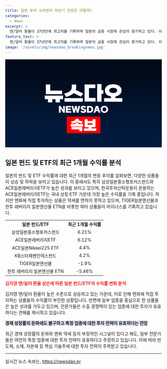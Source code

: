 ```yaml
---
title: 일본 투자 슈퍼엔저 하반기 전망은 어떨까?
categories:
  - News
excerpt: >
  엔/달러 환율이 37년만에 최고치를 기록하며 일본의 금융 시장에 관심이 증가하고 있다. 이에 따라 수출주 수혜를 전망하는 시각과 경제 둔화로 인한 증시 하락 예상이 공존하는 가운데, 일본 펀드와 ETF의 수익률은 전반적으로 개선되고 있다. 엔/달러 환율 상승에 따라 수출 장비 업종에 대한 투자가 유효한 것으로 분석되며, 미래에 대한 불확실성이 증가하는 가운데도 글로벌 경쟁력을 보유한 기술주에 대한 관심이 높아지고 있다.
feature_text: >
  엔/달러 환율이 37년만에 최고치를 기록하며 일본의 금융 시장에 관심이 증가하고 있다. 이에 따라 수출주 수혜를 전망하는 시각과 경제 둔화로 인한 증시 하락 예상이 공존하는 가운데, 일본 펀드와 ETF의 수익률은 전반적으로 개선되고 있다. 엔/달러 환율 상승에 따라 수출 장비 업종에 대한 투자가 유효한 것으로 분석되며, 미래에 대한 불확실성이 증가하는 가운데도 글로벌 경쟁력을 보유한 기술주에 대한 관심이 높아지고 있다.
image: '/assets/img/newsdao_breakingnews.jpg'
---
```


<p><img src="/assets/img/newsdao_breakingnews.jpg" alt="ranknews 속보" /></p>

<h2 data-ke-size="size26">일본 펀드 및 ETF의 최근 1개월 수익률 분석</h2>

<p data-ke-size="size16">일본의 펀드 및 ETF 수익률에 대한 최근 1개월의 변동 추이를 살펴보면, 다양한 상품들이 상승 및 하락을 보이고 있습니다. 이 중에서도 특히 삼성일본중소형포커스펀드와 ACE일본레버리지ETF가 높은 성과를 보이고 있으며, 한국투자신탁운용이 운용하는 ACE일본레버리지ETF는 국내 상장 ETF 가운데 가장 높은 수익률을 기록 중입니다. 하지만 엔화에 직접 투자하는 상품은 약세를 면하지 못하고 있으며, TIGER일본엔선물과 한투 레버리지 일본엔선물 ETN을 비롯한 여러 상품들이 마이너스를 기록하고 있습니다.</p>

<table>
    <tr>
        <td style="text-align: center; height: 17px;"><b>일본 펀드/ETF</b></td>
        <td style="text-align: center; height: 17px;"><b>최근 1개월 수익률</b></td>
    </tr>
    <tr>
        <td style="text-align: center; height: 17px;">삼성일본중소형포커스펀드</td>
        <td style="text-align: center; height: 17px;">6.21%</td>
    </tr>
    <tr>
        <td style="text-align: center; height: 17px;">ACE일본레버리지ETF</td>
        <td style="text-align: center; height: 17px;">6.12%</td>
    </tr>
    <tr>
        <td style="text-align: center; height: 17px;">ACE일본Nikkei225 ETF</td>
        <td style="text-align: center; height: 17px;">4.4%</td>
    </tr>
    <tr>
        <td style="text-align: center; height: 17px;">KB스타재팬인덱스펀드</td>
        <td style="text-align: center; height: 17px;">4.2%</td>
    </tr>
    <tr>
        <td style="text-align: center; height: 17px;">TIGER일본엔선물</td>
        <td style="text-align: center; height: 17px;">-1.9%</td>
    </tr>
    <tr>
        <td style="text-align: center; height: 17px;">한투 레버리지 일본엔선물 ETN</td>
        <td style="text-align: center; height: 17px;">-5.46%</td>
    </tr>
</table>

<p><b><span style="color: #ee2323;">김지영 엔/달러 환율 상슨에 따른 일본 펀드/ETF의 수익률 변화 분석</span></b></p>

<p data-ke-size="size16">김지영 엔/달러 환율이 높은 수준으로 상승하고 있는 가운데, 이로 인해 엔화에 직접 투자하는 상품들의 수익률이 부진한 상황입니다. 반면에 일부 업종을 중심으로 한 상품들은 높은 성과를 거두고 있으며, 전문가들은 수출 경쟁력이 있는 업종에 대한 투자가 유효하다는 견해를 제시하고 있습니다.</p>

<p><b><span style="background-color: #21538527;">경제 성장률의 둔화에도 불구하고 특정 업종에 대한 투자 전략이 유효하다는 전망</span></b></p>

<p data-ke-size="size16">최근 경제 성장률의 둔화와 엔화 약세 등의 부정적인 시그널이 있다고 해도, 일부 전문가들은 여전히 특정 업종에 대한 투자 전략이 유효하다고 주장하고 있습니다. 이에 따라 반도체, 소재, 자본재 등 핵심 기술주에 대한 투자 전략이 주목받고 있습니다.</p>

<hr>
실시간 뉴스 속보는, <a href="https://newsdao.kr" rel="dofollow">https://newsdao.kr</a>


